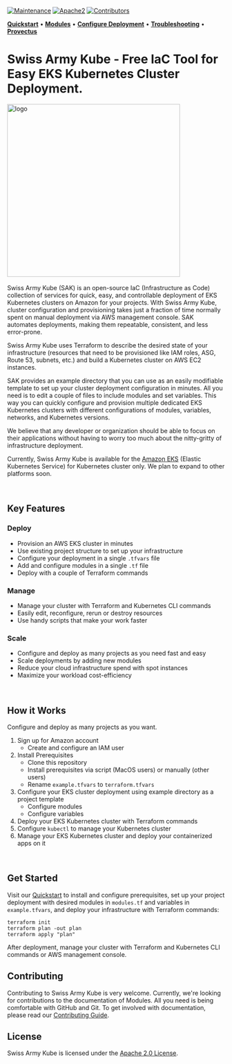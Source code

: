 [![Maintenance](https://img.shields.io/maintenance/yes/2020?style=for-the-badge)]()
[![Apache2](https://img.shields.io/badge/license-Apache2-green.svg?style=for-the-badge)](https://www.apache.org/licenses/LICENSE-2.0)
[![Contributors](https://img.shields.io/github/contributors/provectus/head.svg?style=for-the-badge)](https://github.com/provectus/swiss-army-kube/graphs/contributors) 

<!-- Swiss-Army-Kube_README -->
**[Quickstart](https://github.com/provectus/swiss-army-kube/blob/feature/new_docs/QUICKSTART.md)** • **[Modules](https://github.com/provectus/swiss-army-kube/blob/feature/new_docs/modules/README.md)** • **[Configure Deployment](https://github.com/provectus/swiss-army-kube/blob/feature/new_docs/example/CONFIGURE.md)** • **[Troubleshooting](https://github.com/provectus/swiss-army-kube/blob/feature/new_docs/docs/TROUBLESHOOTING.md)** • **[Provectus](https://provectus.com/)**


# Swiss Army Kube - Free IaC Tool for Easy EKS Kubernetes Cluster Deployment.  


<img src="https://user-images.githubusercontent.com/20886422/91975571-9639dc00-eced-11ea-9c93-c485aa6636d2.jpg" width="400px" alt="logo"/>&nbsp;

Swiss Army Kube (SAK) is an open-source IaC (Infrastructure as Code) collection of services for quick, easy, and controllable deployment of EKS Kubernetes clusters on Amazon for your projects. With Swiss Army Kube, cluster configuration and provisioning takes just a fraction of time normally spent on manual deployment via AWS management console. SAK automates deployments, making them repeatable, consistent, and less error-prone.

Swiss Army Kube uses Terraform to describe the desired state of your infrastructure (resources that need to be provisioned like IAM roles, ASG, Route 53, subnets, etc.) and build a Kubernetes cluster on AWS EC2 instances.   

SAK provides an example directory that you can use as an easily modifiable template to set up your cluster deployment configuration in minutes. All you need is to edit a couple of files to include modules and set variables. This way you can quickly configure and provision multiple dedicated EKS Kubernetes clusters with different configurations of modules, variables, networks, and Kubernetes versions.

We believe that any developer or organization should be able to focus on their applications without having to worry too much about the nitty-gritty of infrastructure deployment.

Currently, Swiss Army Kube is available for the [Amazon EKS](https://aws.amazon.com/eks/) (Elastic Kubernetes Service) for Kubernetes cluster only. We plan to expand to other platforms soon. 

<br>

## Key Features

### Deploy

* Provision an AWS EKS cluster in minutes
* Use existing project structure to set up your infrastructure
* Configure your deployment in a single `.tfvars` file
* Add and configure modules in a single `.tf` file 
* Deploy with a couple of Terraform commands

### Manage

* Manage your cluster with Terraform and Kubernetes CLI commands
* Easily edit, reconfigure, rerun or destroy resources
* Use handy scripts that make your work faster 

### Scale

* Configure and deploy as many projects as you need fast and easy
* Scale deployments by adding new modules
* Reduce your cloud infrastructure spend with spot instances 
* Maximize your workload cost-efficiency 

<br>

## How it Works

Configure and deploy as many projects as you want. 

1. Sign up for Amazon account
   + Create and configure an IAM user
2. Install Prerequisites
   + Clone this repository
   + Install prerequisites via script (MacOS users) or manually (other users)
   + Rename `example.tfvars` to `terraform.tfvars`
3. Configure your EKS cluster deployment using example directory as a project template
   + Configure modules 
   + Configure variables 
4. Deploy your EKS Kubernetes cluster with Terraform commands
5. Configure `kubectl` to manage your Kubernetes cluster 
6. Manage your EKS Kubernetes cluster and deploy your containerized apps on it
<br>

## Get Started

Visit our [Quickstart](https://github.com/Evanto/qna/wiki/SAK-Quickstart) to install and configure prerequisites, set up your project deployment with desired modules in `modules.tf` and variables in `example.tfvars`, and deploy your infrastructure with Terraform commands:

``` 
terraform init
terraform plan -out plan
terraform apply "plan"
```  

After deployment, manage your cluster with Terraform and Kubernetes CLI commands or AWS management console.
<br>


## Contributing

Contributing to Swiss Army Kube is very welcome. Currently, we're looking for contributions to the documentation of Modules. All you need is being comfortable with GitHub and Git. To get involved with documentation, please read our
[Contributing Guide](https://github.com/Evanto/qna/wiki/SAK-Contributing).
<br>


## License

Swiss Army Kube is licensed under the [Apache 2.0 License](https://www.apache.org/licenses/LICENSE-2.0.txt).
